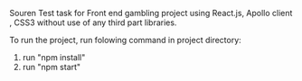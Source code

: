 Souren Test task for Front end gambling project using React.js, Apollo client , CSS3 without use of any third part libraries.


To run the project, run folowing command in project directory:

1. run "npm install"
2. run "npm start"


